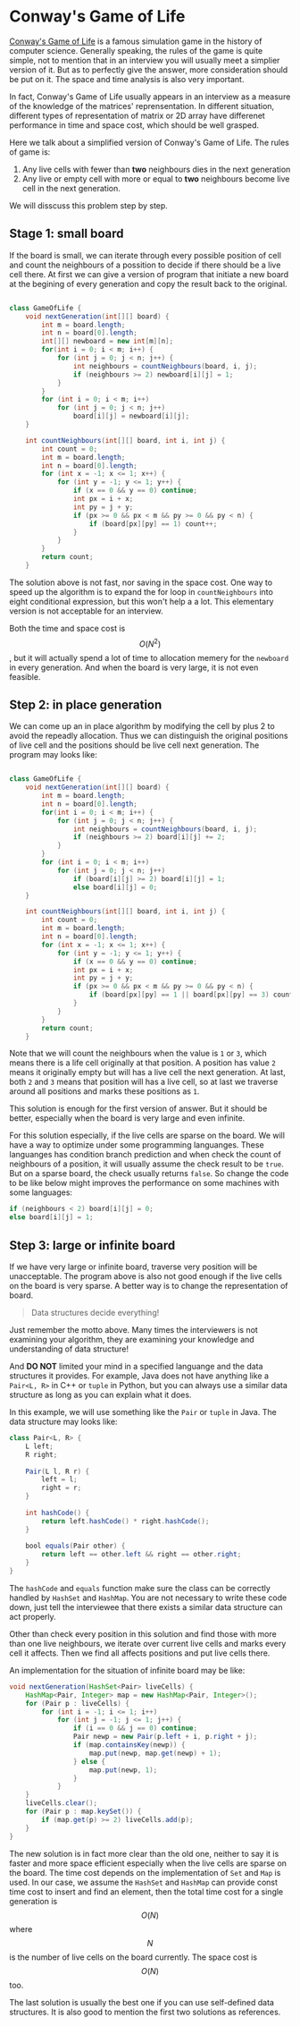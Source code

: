 # Conway's Game of Life

[Conway's Game of Life](http://en.wikipedia.org/wiki/Conway's_Game_of_Life) is a famous
simulation game in the history of computer science. Generally speaking, the rules
of the game is quite simple, not to mention that in an interview you will usually meet
a simplier version of it. But as to perfectly give the answer, more consideration should
be put on it. The space and time analysis is also very important.

In fact, Conway's Game of Life usually appears in an interview as a measure of the knowledge
of the matrices' reprensentation. In different situation, different types of representation of
matrix or 2D array have differenet performance in time and space cost, which should be
well grasped.

Here we talk about a simplified version of Conway's Game of Life. The rules of game is:

1. Any live cells with fewer than **two** neighbours dies in the next generation
2. Any live or empty cell with more or equal to **two** neighbours become live cell in the next
generation.

We will disscuss this problem step by step.

## Stage 1: small board

If the board is small, we can iterate through every possible position of cell and count
the neighbours of a possition to decide if there should be a live cell there. At first
we can give a version of program that initiate a new board at the begining of every generation
and copy the result back to the original.

```java

class GameOfLife {
    void nextGeneration(int[][] board) {
        int m = board.length;
        int n = board[0].length;
        int[][] newboard = new int[m][n];
        for(int i = 0; i < m; i++) {
            for (int j = 0; j < n; j++) {
                int neighbours = countNeighbours(board, i, j);
                if (neighbours >= 2) newboard[i][j] = 1;
            }
        }
        for (int i = 0; i < m; i++)
            for (int j = 0; j < n; j++)
                board[i][j] = newboard[i][j];
    }

    int countNeighbours(int[][] board, int i, int j) {
        int count = 0;
        int m = board.length;
        int n = board[0].length;
        for (int x = -1; x <= 1; x++) {
            for (int y = -1; y <= 1; y++) {
                if (x == 0 && y == 0) continue;
                int px = i + x;
                int py = j + y;
                if (px >= 0 && px < m && py >= 0 && py < n) {
                    if (board[px][py] == 1) count++;
                }
            }
        }
        return count;
    }
```

The solution above is not fast, nor saving in the space cost. One way to speed up
the algorithm is to expand the for loop in `countNeighbours` into eight conditional expression,
but this won't help a a lot. This elementary version is not acceptable for an interview.

Both the time and space cost is $$O(N^2)$$, but it will actually spend a lot of time to allocation
memery for the `newboard` in every generation. And when the board is very large, it is not even feasible.

## Step 2: in place generation

We can come up an in place algorithm by modifying the cell by plus 2 to avoid the repeadly allocation.
Thus we can distinguish the original positions of live cell and the positions should be live cell next generation.
The program may looks like:

```java

class GameOfLife {
    void nextGeneration(int[][] board) {
        int m = board.length;
        int n = board[0].length;
        for(int i = 0; i < m; i++) {
            for (int j = 0; j < n; j++) {
                int neighbours = countNeighbours(board, i, j);
                if (neighbours >= 2) board[i][j] += 2;
            }
        }
        for (int i = 0; i < m; i++)
            for (int j = 0; j < n; j++)
                if (board[i][j] >= 2) board[i][j] = 1;
                else board[i][j] = 0;
    }

    int countNeighbours(int[][] board, int i, int j) {
        int count = 0;
        int m = board.length;
        int n = board[0].length;
        for (int x = -1; x <= 1; x++) {
            for (int y = -1; y <= 1; y++) {
                if (x == 0 && y == 0) continue;
                int px = i + x;
                int py = j + y;
                if (px >= 0 && px < m && py >= 0 && py < n) {
                    if (board[px][py] == 1 || board[px][py] == 3) count++;
                }
            }
        }
        return count;
    }
```

Note that we will count the neighbours when the value is `1` or `3`, which means there is a life
cell originally at that position. A position has value `2` means it originally empty but will
has a live cell the next generation. At last, both `2` and `3` means that position will has a
live cell, so at last we traverse around all positions and marks these positions as `1`.

This solution is enough for the first version of answer. But it should be better, especially when
the board is very large and even infinite.

For this solution especially, if the live cells are sparse on the board. We will have a way
to optimize under some programming languanges. These languanges has condition branch prediction
and when check the count of neighbours of a position, it will usually assume the check result to be `true`.
But on a sparse board, the check usually returns `false`. So change the code to be like below might
improves the performance on some machines with some languages:

```java
if (neighbours < 2) board[i][j] = 0;
else board[i][j] = 1;
```

## Step 3: large or infinite board

If we have very large or infinite board, traverse very position will be unacceptable. The program
above is also not good enough if the live cells on the board is very sparse. A better way is to
change the representation of board.

> Data structures decide everything!

Just remember the motto above. Many times the interviewers is not examining your algorithm,
they are examining your knowledge and understanding of data structure!

And **DO NOT** limited your mind in a specified languange and the data structures it provides.
For example, Java does not have anything like a `Pair<L, R>` in C++ or `tuple` in Python,
but you can always use a similar data structure as long as you can explain what it does.

In this example, we will use something like the `Pair` or `tuple` in Java. The data structure
may looks like:

```java
class Pair<L, R> {
    L left;
    R right;
    
    Pair(L l, R r) {
        left = l;
        right = r;
    }
    
    int hashCode() {
        return left.hashCode() * right.hashCode();
    }
    
    bool equals(Pair other) {
        return left == other.left && right == other.right;
    }
}
```

The `hashCode` and `equals` function make sure the class can be correctly handled by `HashSet` and `HashMap`.
You are not necessary to write these code down, just tell the interviewee that there exists a similar
data structure can act properly.

Other than check every position in this solution and find those with more than one live neighbours, we
iterate over current live cells and marks every cell it affects. Then we find all affects positions and
put live cells there.

An implementation for the situation of infinite board may be like:

```java
void nextGeneration(HashSet<Pair> liveCells) {
    HashMap<Pair, Integer> map = new HashMap<Pair, Integer>();
    for (Pair p : liveCells) {
        for (int i = -1; i <= 1; i++)
            for (int j = -1; j <= 1; j++) {
                if (i == 0 && j == 0) continue;
                Pair newp = new Pair(p.left + i, p.right + j);
                if (map.containsKey(newp)) {
                    map.put(newp, map.get(newp) + 1);
                } else {
                    map.put(newp, 1);
                }
            }
    }
    liveCells.clear();
    for (Pair p : map.keySet()) {
        if (map.get(p) >= 2) liveCells.add(p);
    }
}
```

The new solution is in fact more clear than the old one, neither to say it is faster and more space efficient
especially when the live cells are sparse on the board. The time cost depends on the implementation of `Set`
and `Map` is used. In our case, we assume the `HashSet` and `HashMap` can provide const time cost to insert
and find an element, then the total time cost for a single generation is $$O(N)$$ where $$N$$ is the number
of live cells on the board currently. The space cost is $$O(N)$$ too.

The last solution is usually the best one if you can use self-defined data structures. It is also
good to mention the first two solutions as references.
